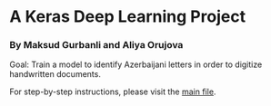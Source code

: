 # A Keras Deep Learning Project
### By Maksud Gurbanli and Aliya Orujova

Goal: Train a model to identify Azerbaijani letters in order to digitize handwritten documents.

For step-by-step instructions, please visit the [main file](https://github.com/MaxGurbanli/AzeriAlphabetOCR/blob/main/main/deeplearning.ipynb).
